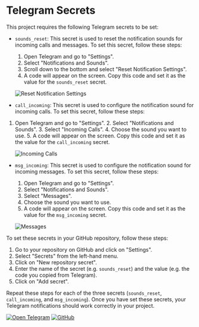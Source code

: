 # Telegram Secrets

This project requires the following Telegram secrets to be set:

- `sounds_reset`: This secret is used to reset the notification sounds for incoming calls and messages. To set this secret, follow these steps:
    1. Open Telegram and go to "Settings".
    2. Select "Notifications and Sounds".
    3. Scroll down to the bottom and select "Reset Notification Settings".
    4. A code will appear on the screen. Copy this code and set it as the value for the `sounds_reset` secret.

    ![Reset Notification Settings](images/reset_notification_settings.png)

- `call_incoming`: This secret is used to configure the notification sound for incoming calls. To set this secret, follow these steps:
1. Open Telegram and go to "Settings".
    2. Select "Notifications and Sounds".
    3. Select "Incoming Calls".
    4. Choose the sound you want to use.
    5. A code will appear on the screen. Copy this code and set it as the value for the `call_incoming` secret.

    ![Incoming Calls](images/incoming_calls.png)

- `msg_incoming`: This secret is used to configure the notification sound for incoming messages. To set this secret, follow these steps:
    1. Open Telegram and go to "Settings".
    2. Select "Notifications and Sounds".
    3. Select "Messages".
    4. Choose the sound you want to use.
    5. A code will appear on the screen. Copy this code and set it as the value for the `msg_incoming` secret.

    ![Messages](images/messages.png)

To set these secrets in your GitHub repository, follow these steps:

1. Go to your repository on GitHub and click on "Settings".
2. Select "Secrets" from the left-hand menu.
3. Click on "New repository secret".
4. Enter the name of the secret (e.g. `sounds_reset`) and the value (e.g. the code you copied from Telegram).
5. Click on "Add secret".

Repeat these steps for each of the three secrets (`sounds_reset`, `call_incoming`, and `msg_incoming`). Once you have set these secrets, your Telegram notifications should work correctly in your project.

[![Open Telegram](https://img.shields.io/badge/Open-Telegram-blue?logo=telegram)](https://telegram.org/)
[![GitHub](https://img.shields.io/badge/Open-GitHub-blue?logo=github)](https://github.com/)

